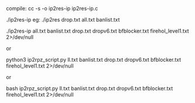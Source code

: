 compile: cc -s -o ip2res-ip ip2res-ip.c

  ./ip2res-ip <list file>
  eg:
  ./ip2res drop.txt all.txt banlist.txt


./ip2res-ip all.txt banlist.txt drop.txt dropv6.txt bfblocker.txt firehol_level1.txt 2>/dev/null



or 

python3 ip2rpz_script.py ll.txt banlist.txt drop.txt dropv6.txt bfblocker.txt firehol_level1.txt 2>/dev/null

or

bash ip2rpz_script.py ll.txt banlist.txt drop.txt dropv6.txt bfblocker.txt firehol_level1.txt 2>/dev/null
